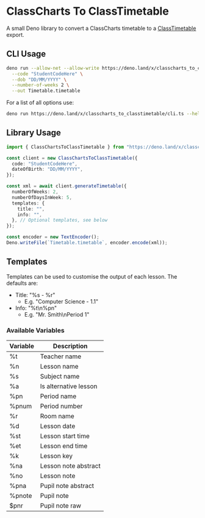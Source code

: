 # ClassCharts To ClassTimetable

A small Deno library to convert a ClassCharts timetable to a
[ClassTimetable](https://classtimetable.app/) export.

## CLI Usage

```bash
deno run --allow-net --allow-write https://deno.land/x/classcharts_to_classtimetable/cli.ts \
  --code "StudentCodeHere" \
  --dob "DD/MM/YYYY" \
  --number-of-weeks 2 \
  --out Timetable.timetable
```

For a list of all options use:

```bash
deno run https://deno.land/x/classcharts_to_classtimetable/cli.ts --help
```

## Library Usage

```typescript
import { ClassChartsToClassTimetable } from "https://deno.land/x/classcharts_to_classtimetable/mod.ts";

const client = new ClassChartsToClassTimetable({
  code: "StudentCodeHere",
  dateOfBirth: "DD/MM/YYYY",
});

const xml = await client.generateTimetable({
  numberOfWeeks: 2,
  numberOfDaysInWeek: 5,
  templates: {
    title: "",
    info: "",
  }, // Optional templates, see below
});

const encoder = new TextEncoder();
Deno.writeFile(`Timetable.timetable`, encoder.encode(xml));
```

## Templates

Templates can be used to customise the output of each lesson. The defaults are:

- Title: "%s - %r"
  - E.g. "Computer Science - 1.1"
- Info: "%t\n%pn"
  - E.g. "Mr. Smith\nPeriod 1"

### Available Variables

| Variable | Description           |
| -------- | --------------------- |
| %t       | Teacher name          |
| %n       | Lesson name           |
| %s       | Subject name          |
| %a       | Is alternative lesson |
| %pn      | Period name           |
| %pnum    | Period number         |
| %r       | Room name             |
| %d       | Lesson date           |
| %st      | Lesson start time     |
| %et      | Lesson end time       |
| %k       | Lesson key            |
| %na      | Lesson note abstract  |
| %no      | Lesson note           |
| %pna     | Pupil note abstract   |
| %pnote   | Pupil note            |
| $pnr     | Pupil note raw        |
